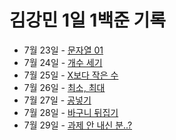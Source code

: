 # 김강민 1일 1백준 기록

-   7월 23일 - [문자열 01](./0723/)
-   7월 24일 - [개수 세기](./0724/)
-   7월 25일 - [X보다 작은 수](./0725/)
-   7월 26일 - [최소, 최대](./0726/)
-   7월 27일 - [공넣기](./0727/)
-   7월 28일 - [바구니 뒤집기](./0728/)
-   7월 29일 - [과제 안 내신 분..?](./0729/)
